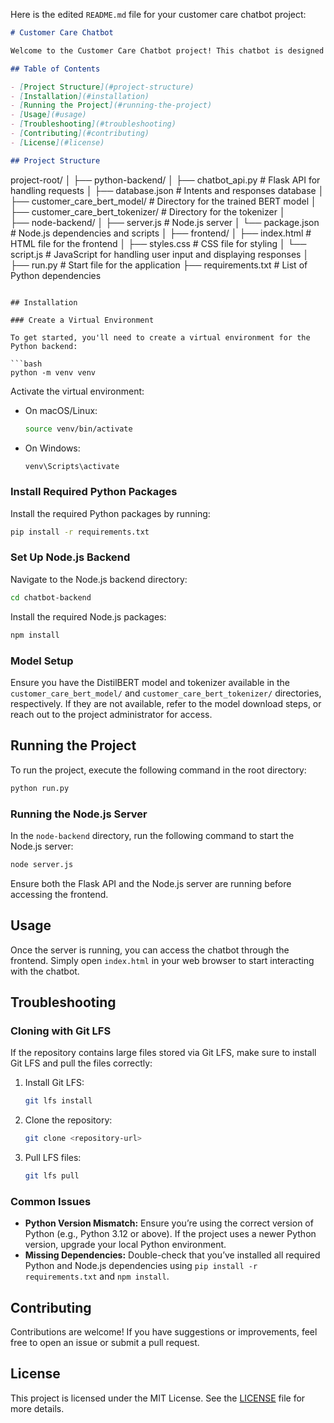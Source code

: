 Here is the edited `README.md` file for your customer care chatbot project:

```markdown
# Customer Care Chatbot

Welcome to the Customer Care Chatbot project! This chatbot is designed to assist users by answering queries related to UpToSkills. It leverages a combination of Python, Flask, Node.js, and a DistilBERT model for natural language processing.

## Table of Contents

- [Project Structure](#project-structure)
- [Installation](#installation)
- [Running the Project](#running-the-project)
- [Usage](#usage)
- [Troubleshooting](#troubleshooting)
- [Contributing](#contributing)
- [License](#license)

## Project Structure

```
project-root/
│
├── python-backend/
│   ├── chatbot_api.py            # Flask API for handling requests
│   ├── database.json             # Intents and responses database
│   ├── customer_care_bert_model/ # Directory for the trained BERT model
│   ├── customer_care_bert_tokenizer/ # Directory for the tokenizer
│            
├── node-backend/
│   ├── server.js                  # Node.js server
│   └── package.json               # Node.js dependencies and scripts
│
├── frontend/
│   ├── index.html                 # HTML file for the frontend
│   ├── styles.css                 # CSS file for styling
│   └── script.js                  # JavaScript for handling user input and displaying responses
│
├── run.py                         # Start file for the application
├── requirements.txt               # List of Python dependencies
```

## Installation

### Create a Virtual Environment

To get started, you'll need to create a virtual environment for the Python backend:

```bash
python -m venv venv
```

Activate the virtual environment:

- On macOS/Linux:
    ```bash
    source venv/bin/activate
    ```
- On Windows:
    ```bash
    venv\Scripts\activate
    ```

### Install Required Python Packages

Install the required Python packages by running:

```bash
pip install -r requirements.txt
```

### Set Up Node.js Backend

Navigate to the Node.js backend directory:

```bash
cd chatbot-backend
```

Install the required Node.js packages:

```bash
npm install
```

### Model Setup

Ensure you have the DistilBERT model and tokenizer available in the `customer_care_bert_model/` and `customer_care_bert_tokenizer/` directories, respectively. If they are not available, refer to the model download steps, or reach out to the project administrator for access.

## Running the Project

To run the project, execute the following command in the root directory:

```bash
python run.py
```

### Running the Node.js Server

In the `node-backend` directory, run the following command to start the Node.js server:

```bash
node server.js
```

Ensure both the Flask API and the Node.js server are running before accessing the frontend.

## Usage

Once the server is running, you can access the chatbot through the frontend. Simply open `index.html` in your web browser to start interacting with the chatbot.

## Troubleshooting

### Cloning with Git LFS

If the repository contains large files stored via Git LFS, make sure to install Git LFS and pull the files correctly:

1. Install Git LFS:

   ```bash
   git lfs install
   ```

2. Clone the repository:

   ```bash
   git clone <repository-url>
   ```

3. Pull LFS files:

   ```bash
   git lfs pull
   ```

### Common Issues

- **Python Version Mismatch:** Ensure you’re using the correct version of Python (e.g., Python 3.12 or above). If the project uses a newer Python version, upgrade your local Python environment.
- **Missing Dependencies:** Double-check that you’ve installed all required Python and Node.js dependencies using `pip install -r requirements.txt` and `npm install`.

## Contributing

Contributions are welcome! If you have suggestions or improvements, feel free to open an issue or submit a pull request.

## License

This project is licensed under the MIT License. See the [LICENSE](LICENSE) file for more details.
```
